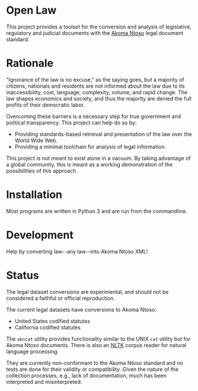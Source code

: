 # Open Law

This project provides a toolset for the conversion and analysis of legislative, regulatory and judicial documents with the [Akoma Ntoso](http://www.akomantoso.org/) legal document standard.

# Rationale

"Ignorance of the law is no excuse," as the saying goes, but a majority of citizens, nationals and residents are not informed about the law due to its inaccessibility, cost, language, complexity, volume, and rapid change. The law shapes economics and society, and thus the majority are denied the full profits of their democratic labor.

Overcoming these barriers is a necessary step for true government and political transparency. This project can help do so by:

* Providing standards-based retreival and presentation of the law over the World Wide Web.
* Providing a minimal toolchain for analysis of legal information.

This project is not meant to exist alone in a vacuum. By taking advantage of a global community, this is meant as a working demonstration of the possibilities of this approach.

# Installation

Most programs are written in Python 3 and are run from the commandline.

# Development

Help by converting law--any law--into Akoma Ntoso XML!

# Status

The legal dataset conversions are experimental, and should not be considered a faithful or official reproduction.

The current legal datasets have conversions to Akoma Ntoso:

* United States codified statutes
* California codified statutes

The `akncat` utility provides functionality similar to the UNIX `cat` utility but for Akoma Ntoso documents. There is also an [NLTK](http://www.nltk.org/) corpus reader for natural language processing.

They are currently non-conformant to the Akoma Ntoso standard and no tests are done for their validity or compatibility. Given the nature of the collection processes, e.g., lack of documentation, much has been interpreted and misinterpreted.


